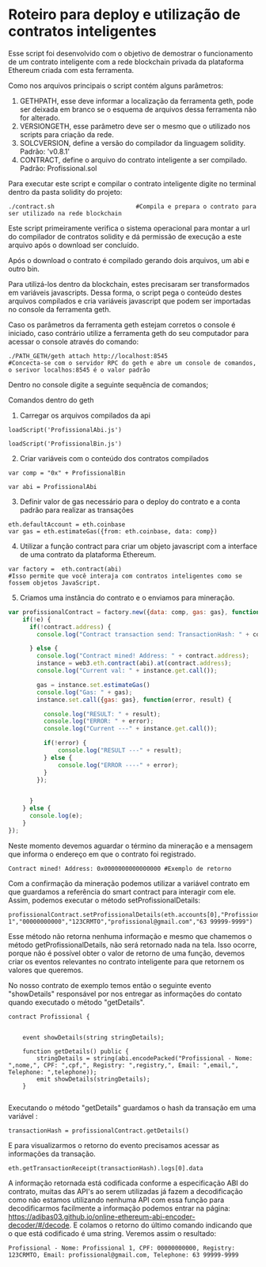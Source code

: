 # Roteiro para deploy e utilização de contratos inteligentes
Esse script foi desenvolvido com o objetivo de demostrar o funcionamento de um contrato inteligente com a rede blockchain privada da plataforma Ethereum criada com esta ferramenta.

Como nos arquivos principais o script contém alguns parâmetros:
1. GETHPATH, esse deve informar a localização da ferramenta geth, pode ser deixada em branco se o esquema de arquivos dessa ferramenta não for alterado.
1. VERSIONGETH, esse parâmetro deve ser o mesmo que o utilizado nos scripts para criação da rede.
1. SOLCVERSION, define a versão do compilador da linguagem solidity. Padrão: 'v0.8.1'
1. CONTRACT, define o arquivo do contrato inteligente a ser compilado. Padrão: Profissional.sol

Para executar este script e compilar o contrato inteligente digite no terminal dentro da pasta solidity do projeto:

````shell script 
./contract.sh                       #Compila e prepara o contrato para ser utilizado na rede blockchain
````
Este script primeiramente verifica o sistema operacional para montar a url do compilador de contratos solidity e dá permissão de execução a este arquivo após o download ser concluído.

Após o download o contrato é compilado gerando dois arquivos, um abi e outro bin.

Para utilizá-los dentro da blockchain, estes precisaram ser transformados em variáveis javascripts. Dessa forma, o script pega o conteúdo destes arquivos compilados e cria variáveis javascript que podem ser importadas no console da ferramenta geth.

Caso os parâmetros da ferramenta geth estejam corretos o console é iniciado, caso contrário utilize a ferramenta geth do seu computador para acessar o console através do comando:

````shell script 
./PATH_GETH/geth attach http://localhost:8545                       #Concecta-se com o servidor RPC do geth e abre um console de comandos, o serivor localhos:8545 é o valor padrão
````

Dentro no console digite a seguinte sequência de comandos;

Comandos dentro do geth 
1. Carregar os arquivos compilados da api
````
loadScript('ProfissionalAbi.js')

loadScript('ProfissionalBin.js')
````
2. Criar variáveis com o conteúdo dos contratos compilados
````
var comp = "0x" + ProfissionalBin

var abi = ProfissionalAbi
````
3. Definir valor de gas necessário para o deploy do contrato e a conta padrão para realizar as transações
````
eth.defaultAccount = eth.coinbase
var gas = eth.estimateGas({from: eth.coinbase, data: comp})

````
4. Utilizar a função contract para criar um objeto javascript com a interface de uma contrato da plataforma Ethereum.
````
var factory =  eth.contract(abi) 
#Isso permite que você interaja com contratos inteligentes como se fossem objetos JavaScript.
````
5. Criamos uma instância do contrato e o enviamos para mineração.
````js
var profissionalContract = factory.new({data: comp, gas: gas}, function(e, contract) {
    if(!e) {
      if(!contract.address) {
        console.log("Contract transaction send: TransactionHash: " + contract.transactionHash + " waiting to be mined...");

      } else {
        console.log("Contract mined! Address: " + contract.address);
        instance = web3.eth.contract(abi).at(contract.address);
        console.log("Current val: " + instance.get.call());

        gas = instance.set.estimateGas()
        console.log("Gas: " + gas);
        instance.set.call({gas: gas}, function(error, result) {

          console.log("RESULT: " + result);
          console.log("ERROR: " + error);
          console.log("Current ---" + instance.get.call());

          if(!error) {
              console.log("RESULT ---" + result);
          } else {
              console.log("ERROR ----" + error);
          }
        });


      }
    } else {
      console.log(e);
    }
});
````
Neste momento devemos aguardar o término da mineração e a mensagem que informa o endereço em que o contrato foi registrado.
````
Contract mined! Address: 0x0000000000000000 #Exemplo de retorno
````
Com a confirmação da mineração podemos utilizar a variável contrato em que guardamos a referência do smart contract para interagir com ele.
Assim, podemos executar o método setProfissionalDetails:
````
profissionalContract.setProfissionalDetails(eth.accounts[0],"Profissional 1","00000000000","123CRMTO","profissional@gmail.com","63 99999-9999")
````
Esse método não retorna nenhuma informação e mesmo que chamemos o método getProfissionalDetails, não será retornado nada na tela. Isso ocorre, porque não é possível obter o valor de retorno de uma função, devemos criar os eventos relevantes no contrato inteligente para que retornem os valores que queremos.

No nosso contrato de exemplo temos então o seguinte evento "showDetails" responsável por nos entregar as informações do contato quando executado o método "getDetails".


````solidity
contract Profissional {


    event showDetails(string stringDetails);

    function getDetails() public {
        stringDetails = string(abi.encodePacked("Profissional - Nome: ",nome,", CPF: ",cpf,", Registry: ",registry,", Email: ",email,", Telephone: ",telephone));
        emit showDetails(stringDetails);
    }
    
````

Executando o método "getDetails" guardamos o hash da transação em uma variável : 
````
transactionHash = profissionalContract.getDetails()
````

E para visualizarmos o retorno do evento precisamos acessar as informações da transação.

````
eth.getTransactionReceipt(transactionHash).logs[0].data
````
A informação retornada está codificada conforme a especificação ABI do contrato, muitas das API's ao serem utilizadas já fazem a decodificação como não estamos utilizando nenhuma API com essa função para decodificarmos facilmente a informação podemos entrar na página:
https://adibas03.github.io/online-ethereum-abi-encoder-decoder/#/decode. E colamos o retorno do último comando indicando que o que está codificado é uma string. Veremos assim o resultado:

````
Profissional - Nome: Profissional 1, CPF: 00000000000, Registry: 123CRMTO, Email: profissional@gmail.com, Telephone: 63 99999-9999
````
